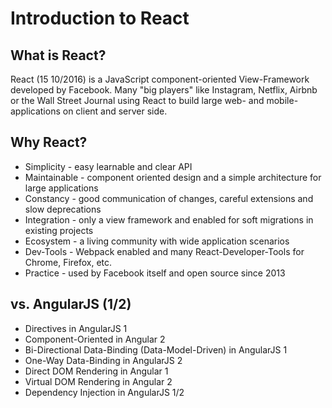 # Introduction to React

## What is React?

React (15 10/2016) is a JavaScript component-oriented View-Framework developed by Facebook. Many "big players" like Instagram, Netflix, Airbnb or the Wall Street Journal using React to build large web- and mobile- applications on client and server side.

## Why React?

- Simplicity - easy learnable and clear API
- Maintainable - component oriented design and a simple architecture for large applications
- Constancy - good communication of changes, careful extensions and slow deprecations
- Integration - only a view framework and enabled for soft migrations in existing projects
- Ecosystem - a living community with wide application scenarios
- Dev-Tools - Webpack enabled and many React-Developer-Tools for Chrome, Firefox, etc.
- Practice - used by Facebook itself and open source since 2013

## vs. AngularJS (1/2)

- Directives in AngularJS 1
- Component-Oriented in Angular 2
- Bi-Directional Data-Binding (Data-Model-Driven) in AngularJS 1
- One-Way Data-Binding in AngularJS 2
- Direct DOM Rendering in Angular 1
- Virtual DOM Rendering in Angular 2
- Dependency Injection in AngularJS 1/2
